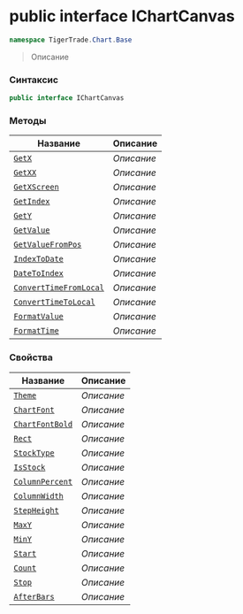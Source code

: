 
# public interface IChartCanvas
```csharp
namespace TigerTrade.Chart.Base
```



> Описание

### Синтаксис
```csharp
public interface IChartCanvas
```


### Методы
| Название | Описание |
| --- | --- |
| [`GetX`](./IChartCanvas.cs/Методы/GetX.md) | *Описание* |
| [`GetXX`](./IChartCanvas.cs/Методы/GetXX.md) | *Описание* |
| [`GetXScreen`](./IChartCanvas.cs/Методы/GetXScreen.md) | *Описание* |
| [`GetIndex`](./IChartCanvas.cs/Методы/GetIndex.md) | *Описание* |
| [`GetY`](./IChartCanvas.cs/Методы/GetY.md) | *Описание* |
| [`GetValue`](./IChartCanvas.cs/Методы/GetValue.md) | *Описание* |
| [`GetValueFromPos`](./IChartCanvas.cs/Методы/GetValueFromPos.md) | *Описание* |
| [`IndexToDate`](./IChartCanvas.cs/Методы/IndexToDate.md) | *Описание* |
| [`DateToIndex`](./IChartCanvas.cs/Методы/DateToIndex.md) | *Описание* |
| [`ConvertTimeFromLocal`](./IChartCanvas.cs/Методы/ConvertTimeFromLocal.md) | *Описание* |
| [`ConvertTimeToLocal`](./IChartCanvas.cs/Методы/ConvertTimeToLocal.md) | *Описание* |
| [`FormatValue`](./IChartCanvas.cs/Методы/FormatValue.md) | *Описание* |
| [`FormatTime`](./IChartCanvas.cs/Методы/FormatTime.md) | *Описание* |

### Свойства
| Название | Описание |
| --- | --- |
| [`Theme`](./IChartCanvas.cs/Свойства/Theme.md) | *Описание* |
| [`ChartFont`](./IChartCanvas.cs/Свойства/ChartFont.md) | *Описание* |
| [`ChartFontBold`](./IChartCanvas.cs/Свойства/ChartFontBold.md) | *Описание* |
| [`Rect`](./IChartCanvas.cs/Свойства/Rect.md) | *Описание* |
| [`StockType`](./IChartCanvas.cs/Свойства/StockType.md) | *Описание* |
| [`IsStock`](./IChartCanvas.cs/Свойства/IsStock.md) | *Описание* |
| [`ColumnPercent`](./IChartCanvas.cs/Свойства/ColumnPercent.md) | *Описание* |
| [`ColumnWidth`](./IChartCanvas.cs/Свойства/ColumnWidth.md) | *Описание* |
| [`StepHeight`](./IChartCanvas.cs/Свойства/StepHeight.md) | *Описание* |
| [`MaxY`](./IChartCanvas.cs/Свойства/MaxY.md) | *Описание* |
| [`MinY`](./IChartCanvas.cs/Свойства/MinY.md) | *Описание* |
| [`Start`](./IChartCanvas.cs/Свойства/Start.md) | *Описание* |
| [`Count`](./IChartCanvas.cs/Свойства/Count.md) | *Описание* |
| [`Stop`](./IChartCanvas.cs/Свойства/Stop.md) | *Описание* |
| [`AfterBars`](./IChartCanvas.cs/Свойства/AfterBars.md) | *Описание* |



